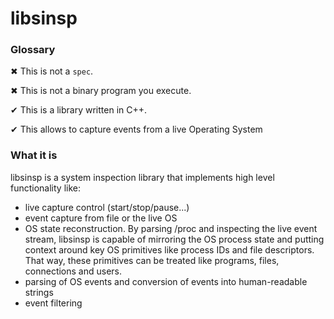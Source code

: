 # libsinsp

### Glossary

✖ This is not a `spec`.

✖ This is not a binary program you execute.

✔ This is a library written in C++.

✔ This allows to capture events from a live Operating System

### What it is

libsinsp is a system inspection library that implements high level
functionality like:

- live capture control (start/stop/pause...)
- event capture from file or the live OS
- OS state reconstruction. By parsing /proc and inspecting the live event stream,
libsinsp is capable of mirroring the OS process state and putting context around
key OS primitives like process IDs and file descriptors. That way, these primitives
can be treated like programs, files, connections and users.
- parsing of OS events and conversion of events into human-readable strings
- event filtering

